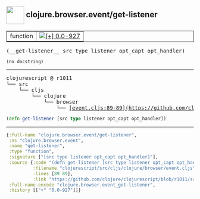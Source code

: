 ## <img width="48px" valign="middle" src="http://i.imgur.com/Hi20huC.png"> clojure.browser.event/get-listener

 <table border="1">
<tr>
<td>function</td>
<td><a href="https://github.com/cljsinfo/api-refs/tree/0.0-927"><img valign="middle" alt="[+] 0.0-927" src="https://img.shields.io/badge/+-0.0--927-lightgrey.svg"></a> </td>
</tr>
</table>

 <samp>
(__get-listener__ src type listener opt_capt opt_handler)<br>
</samp>

```
(no docstring)
```

---

 <pre>
clojurescript @ r1011
└── src
    └── cljs
        └── clojure
            └── browser
                └── <ins>[event.cljs:89-89](https://github.com/clojure/clojurescript/blob/r1011/src/cljs/clojure/browser/event.cljs#L89-L89)</ins>
</pre>

```clj
(defn get-listener [src type listener opt_capt opt_handler])
```


---

```clj
{:full-name "clojure.browser.event/get-listener",
 :ns "clojure.browser.event",
 :name "get-listener",
 :type "function",
 :signature ["[src type listener opt_capt opt_handler]"],
 :source {:code "(defn get-listener [src type listener opt_capt opt_handler])",
          :filename "clojurescript/src/cljs/clojure/browser/event.cljs",
          :lines [89 89],
          :link "https://github.com/clojure/clojurescript/blob/r1011/src/cljs/clojure/browser/event.cljs#L89-L89"},
 :full-name-encode "clojure.browser.event_get-listener",
 :history [["+" "0.0-927"]]}

```
